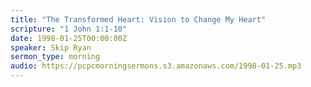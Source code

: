 ```yaml
---
title: "The Transformed Heart: Vision to Change My Heart"
scripture: "1 John 1:1-10"
date: 1998-01-25T00:00:00Z
speaker: Skip Ryan
sermon_type: morning
audio: https://pcpcmorningsermons.s3.amazonaws.com/1998-01-25.mp3 
---
```



